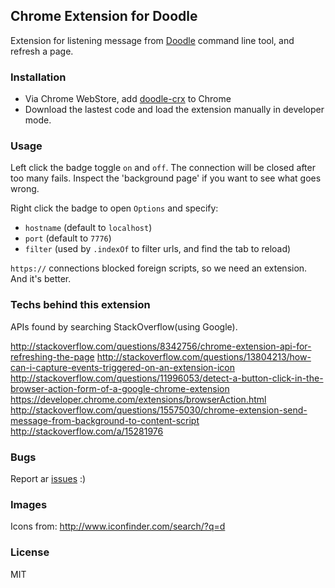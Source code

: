 
Chrome Extension for Doodle
------

Extension for listening message from [Doodle][doodle] command line tool, and refresh a page.

[doodle]: https://github.com/jiyinyiyong/doodle

### Installation

* Via Chrome WebStore, add [doodle-crx][doodle-crx] to Chrome
* Download the lastest code and load the extension manually in developer mode.

[doodle-crx]: https://chrome.google.com/webstore/detail/doodle-crx/ibpfeagjdgnadgiibjhodaampkeldngl

### Usage

Left click the badge toggle `on` and `off`. The connection will be closed after too many fails.
Inspect the 'background page' if you want to see what goes wrong.

Right click the badge to open `Options` and specify:

* `hostname` (default to `localhost`)
* `port` (default to `7776`)
* `filter` (used by `.indexOf` to filter urls, and find the tab to reload)

`https://` connections blocked foreign scripts, so we need an extension. And it's better.

### Techs behind this extension

APIs found by searching StackOverflow(using Google).

http://stackoverflow.com/questions/8342756/chrome-extension-api-for-refreshing-the-page
http://stackoverflow.com/questions/13804213/how-can-i-capture-events-triggered-on-an-extension-icon
http://stackoverflow.com/questions/11996053/detect-a-button-click-in-the-browser-action-form-of-a-google-chrome-extension
https://developer.chrome.com/extensions/browserAction.html
http://stackoverflow.com/questions/15575030/chrome-extension-send-message-from-background-to-content-script
http://stackoverflow.com/a/15281976

### Bugs

Report ar [issues](https://github.com/jiyinyiyong/doodle-crx/issues) :)

### Images

Icons from: http://www.iconfinder.com/search/?q=d

### License

MIT
